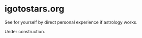 # igotostars.org
See for yourself by direct personal experience if astrology works.

Under construction.
